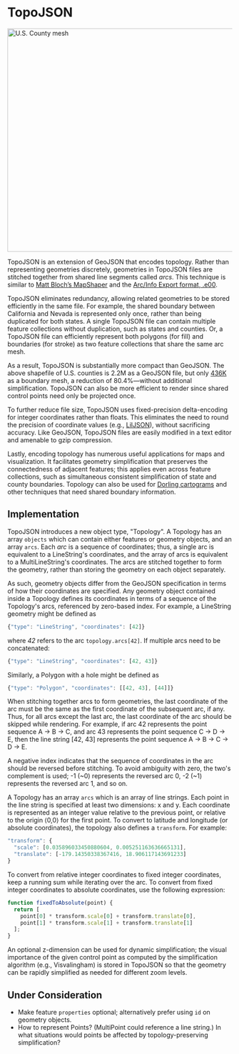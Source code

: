 # TopoJSON

<a href="http://bl.ocks.org/4090870"><img src="/mbostock/topojson/wiki/example.png" width="960" height="500" alt="U.S. County mesh"></a>

TopoJSON is an extension of GeoJSON that encodes topology. Rather than representing geometries discretely, geometries in TopoJSON files are stitched together from shared line segments called *arcs*. This technique is similar to [Matt Bloch’s MapShaper](http://www.cartogis.org/docs/proceedings/2006/bloch_harrower.pdf
) and the [Arc/Info Export format, .e00](http://indiemaps.com/blog/2009/02/e00parser-an-actionscript-3-parser-for-the-arcinfo-export-topological-gis-format/).

TopoJSON eliminates redundancy, allowing related geometries to be stored efficiently in the same file. For example, the shared boundary between California and Nevada is represented only once, rather than being duplicated for both states. A single TopoJSON file can contain multiple feature collections without duplication, such as states and counties. Or, a TopoJSON file can efficiently represent both polygons (for fill) and boundaries (for stroke) as two feature collections that share the same arc mesh.

As a result, TopoJSON is substantially more compact than GeoJSON. The above shapefile of U.S. counties is 2.2M as a GeoJSON file, but only [436K](http://bl.ocks.org/4090870) as a boundary mesh, a reduction of 80.4%—without additional simplification. TopoJSON can also be more efficient to render since shared control points need only be projected once.

To further reduce file size, TopoJSON uses fixed-precision delta-encoding for integer coordinates rather than floats. This eliminates the need to round the precision of coordinate values (e.g., [LilJSON](https://github.com/migurski/LilJSON)), without sacrificing accuracy. Like GeoJSON, TopoJSON files are easily modified in a text editor and amenable to gzip compression.

Lastly, encoding topology has numerous useful applications for maps and visualization. It facilitates geometry simplification that preserves the connectedness of adjacent features; this applies even across feature collections, such as simultaneous consistent simplification of state and county boundaries. Topology can also be used for [Dorling cartograms](http://www.ncgia.ucsb.edu/projects/Cartogram_Central/types.html) and other techniques that need shared boundary information.

## Implementation

TopoJSON introduces a new object type, "Topology". A Topology has an array `objects` which can contain either features or geometry objects, and an array `arcs`. Each *arc* is a sequence of coordinates; thus, a single arc is equivalent to a LineString's coordinates, and the array of arcs is equivalent to a MultiLineString's coordinates. The arcs are stitched together to form the geometry, rather than storing the geometry on each object separately.

As such, geometry objects differ from the GeoJSON specification in terms of how their coordinates are specified. Any geometry object contained inside a Topology defines its coordinates in terms of a sequence of the Topology's arcs, referenced by zero-based index. For example, a LineString geometry might be defined as

```js
{"type": "LineString", "coordinates": [42]}
```

where *42* refers to the arc `topology.arcs[42]`. If multiple arcs need to be concatenated:

```js
{"type": "LineString", "coordinates": [42, 43]}
```

Similarly, a Polygon with a hole might be defined as

```js
{"type": "Polygon", "coordinates": [[42, 43], [44]]}
```

When stitching together arcs to form geometries, the last coordinate of the arc must be the same as the first coordinate of the subsequent arc, if any. Thus, for all arcs except the last arc, the last coordinate of the arc should be skipped while rendering. For example, if arc 42 represents the point sequence A → B → C, and arc 43 represents the point sequence C → D → E, then the line string [42, 43] represents the point sequence A → B → C → D → E.

A negative index indicates that the sequence of coordinates in the arc should be reversed before stitching. To avoid ambiguity with zero, the two's complement is used; -1 (~0) represents the reversed arc 0, -2 (~1) represents the reversed arc 1, and so on.

A Topology has an array `arcs` which is an array of line strings. Each point in the line string is specified at least two dimensions: x and y. Each coordinate is represented as an integer value relative to the previous point, or relative to the origin ⟨0,0⟩ for the first point. To convert to latitude and longitude (or absolute coordinates), the topology also defines a `transform`. For example:

```js
"transform": {
  "scale": [0.035896033450880604, 0.005251163636665131],
  "translate": [-179.14350338367416, 18.906117143691233]
}
```

To convert from relative integer coordinates to fixed integer coordinates, keep a running sum while iterating over the arc. To convert from fixed integer coordinates to absolute coordinates, use the following expression:

```js
function fixedToAbsolute(point) {
  return [
    point[0] * transform.scale[0] + transform.translate[0],
    point[1] * transform.scale[1] + transform.translate[1]
  ];
}
```

An optional z-dimension can be used for dynamic simplification; the visual importance of the given control point as computed by the simplification algorithm (e.g., Visvalingham) is stored in TopoJSON so that the geometry can be rapidly simplified as needed for different zoom levels.

## Under Consideration

* Make feature `properties` optional; alternatively prefer using `id` on geometry objects.
* How to represent Points? (MultiPoint could reference a line string.) In what situations would points be affected by topology-preserving simplification?
